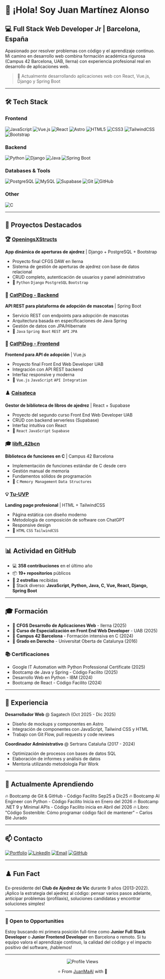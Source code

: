 # 👋 ¡Hola! Soy Juan Martínez Alonso

## 💻 Full Stack Web Developer Jr | Barcelona, España

Apasionado por resolver problemas con código y el aprendizaje continuo. Mi camino en desarrollo web combina formación académica rigurosa (Campus 42 Barcelona, UAB, Ilerna) con experiencia profesional real en desarrollo de aplicaciones web.

> 🚀 Actualmente desarrollando aplicaciones web con React, Vue.js, Django y Spring Boot

---

## 🛠️ Tech Stack

### Frontend
![JavaScript](https://img.shields.io/badge/-JavaScript-F7DF1E?style=flat-square&logo=javascript&logoColor=black)
![Vue.js](https://img.shields.io/badge/-Vue.js-4FC08D?style=flat-square&logo=vue.js&logoColor=white)
![React](https://img.shields.io/badge/-React-61DAFB?style=flat-square&logo=react&logoColor=black)
![Astro](https://img.shields.io/badge/-Astro-FF5D01?style=flat-square&logo=astro&logoColor=white)
![HTML5](https://img.shields.io/badge/-HTML5-E34F26?style=flat-square&logo=html5&logoColor=white)
![CSS3](https://img.shields.io/badge/-CSS3-1572B6?style=flat-square&logo=css3&logoColor=white)
![TailwindCSS](https://img.shields.io/badge/-Tailwind-38B2AC?style=flat-square&logo=tailwind-css&logoColor=white)
![Bootstrap](https://img.shields.io/badge/-Bootstrap-7952B3?style=flat-square&logo=bootstrap&logoColor=white)

### Backend
![Python](https://img.shields.io/badge/-Python-3776AB?style=flat-square&logo=python&logoColor=white)
![Django](https://img.shields.io/badge/-Django-092E20?style=flat-square&logo=django&logoColor=white)
![Java](https://img.shields.io/badge/-Java-007396?style=flat-square&logo=java&logoColor=white)
![Spring Boot](https://img.shields.io/badge/-Spring%20Boot-6DB33F?style=flat-square&logo=spring-boot&logoColor=white)

### Databases & Tools
![PostgreSQL](https://img.shields.io/badge/-PostgreSQL-336791?style=flat-square&logo=postgresql&logoColor=white)
![MySQL](https://img.shields.io/badge/-MySQL-4479A1?style=flat-square&logo=mysql&logoColor=white)
![Supabase](https://img.shields.io/badge/-Supabase-3ECF8E?style=flat-square&logo=supabase&logoColor=white)
![Git](https://img.shields.io/badge/-Git-F05032?style=flat-square&logo=git&logoColor=white)
![GitHub](https://img.shields.io/badge/-GitHub-181717?style=flat-square&logo=github&logoColor=white)

### Other
![C](https://img.shields.io/badge/-C-A8B9CC?style=flat-square&logo=c&logoColor=black)


---

## 🎯 Proyectos Destacados

### 🏆 [OpeningsXStructs](https://github.com/JuanMaAl/OpeningsXStructs)
**App dinámica de aperturas de ajedrez** | Django + PostgreSQL + Bootstrap
- Proyecto final CFGS DAW en Ilerna
- Sistema de gestión de aperturas de ajedrez con base de datos relacional
- CRUD completo, autenticación de usuarios y panel administrativo
- 🔧 `Python` `Django` `PostgreSQL` `Bootstrap`

### 🐾 [CatPiDog - Backend](https://github.com/JuanMaAl/catpidog)
**API REST para plataforma de adopción de mascotas** | Spring Boot
- Servicio REST con endpoints para adopción de mascotas
- Arquitectura basada en especificaciones de Java Spring
- Gestión de datos con JPA/Hibernate
- 🔧 `Java` `Spring Boot` `REST API` `JPA`

### 🎨 [CatPiDog - Frontend](https://github.com/JuanMaAl/catpidog-vue)
**Frontend para API de adopción** | Vue.js
- Proyecto final Front End Web Developer UAB
- Integración con API REST backend
- Interfaz responsive y moderna
- 🔧 `Vue.js` `JavaScript` `API Integration`

### ♟️ [Caisateca](https://github.com/JuanMaAl/caisateca)
**Gestor de biblioteca de libros de ajedrez** | React + Supabase
- Proyecto del segundo curso Front End Web Developer UAB
- CRUD con backend serverless (Supabase)
- Interfaz intuitiva con React
- 🔧 `React` `JavaScript` `Supabase`

### 🎓 [libft_42bcn](https://github.com/JuanMaAl/libft_42bcn)
**Biblioteca de funciones en C** | Campus 42 Barcelona
- Implementación de funciones estándar de C desde cero
- Gestión manual de memoria
- Fundamentos sólidos de programación
- 🔧 `C` `Memory Management` `Data Structures`

### 💡 [Tu-UVP](https://github.com/JuanMaAl/Tu-UVP)
**Landing page profesional** | HTML + TailwindCSS
- Página estática con diseño moderno
- Metodología de composición de software con ChatGPT
- Responsive design
- 🔧 `HTML` `CSS` `TailwindCSS`

---

## 📊 Actividad en GitHub

- 💻 **358 contribuciones** en el último año
- 📦 **19+ repositorios** públicos
- 🌟 **2 estrellas** recibidas
- 🔧 Stack diverso: **JavaScript, Python, Java, C, Vue, React, Django, Spring Boot**

---

## 🎓 Formación

- 🎯 **CFGS Desarrollo de Aplicaciones Web** - Ilerna (2025)
- 🎯 **Curso de Especialización en Front End Web Developer** - UAB (2025)
- 🎯 **Campus 42 Barcelona** - Formación intensiva en C (2024)
- 📜 **Grado en Derecho** - Universitat Oberta de Catalunya (2016)

### 📚 Certificaciones
- Google IT Automation with Python Professional Certificate (2025)
- Bootcamp de Java y Spring - Código Facilito (2025)
- Desarrollo Web en Python - IBM (2024)
- Bootcamp de React - Código Facilito (2024)

---

## 💼 Experiencia

**Desarrollador Web** @ Sagatech (Oct 2025 - Dic 2025)
- Diseño de mockups y componentes en Astro
- Integración de componentes con JavaScript, Tailwind CSS y HTML
- Trabajo con Git Flow, pull requests y code reviews

**Coordinador Administrativo** @ Sertrans Cataluña (2017 - 2024)
- Optimización de procesos con bases de datos SQL
- Elaboración de informes y análisis de datos
- Mentoría utilizando metodología Pair Work

---

## 🌱 Actualmente Aprendiendo

🔥 Bootcamp de Git & GitHub - Código Facilito Sep25 a Dic25
🔥 Bootcamp AI Engineer con Python - Código Facilito Inicia en Enero del 2026
🔥 Bootcamp .NET 9 y Minimal APIs - Código Facilito inicia en Abril del 2026
🔥 Libro: "Código Sostenible: Cómo programar código fácil de mantener" – Carlos Blé Jurado

---

## 📫 Contacto

[![Portfolio](https://img.shields.io/badge/-Portfolio-0A0A0A?style=for-the-badge&logo=dev.to&logoColor=white)](https://www.juanmartinezwebdev.com.es/)
[![LinkedIn](https://img.shields.io/badge/-LinkedIn-0077B5?style=for-the-badge&logo=linkedin&logoColor=white)](https://linkedin.com/in/juan-martínez-alonso)
[![Email](https://img.shields.io/badge/-Email-D14836?style=for-the-badge&logo=gmail&logoColor=white)](mailto:juanmaal1986@gmail.com)
[![GitHub](https://img.shields.io/badge/-GitHub-181717?style=for-the-badge&logo=github&logoColor=white)](https://github.com/JuanMaAl)

---

## ♟️ Fun Fact

Ex-presidente del **Club de Ajedrez de Vic** durante 9 años (2013-2022). ¡Aplico la estrategia del ajedrez al código: pensar varios pasos adelante, anticipar problemas (profilaxis), soluciones candidatas y encontrar soluciones simples!

---

### 🤝 Open to Opportunities

Estoy buscando mi primera posición full-time como **Junior Full Stack Developer** o **Junior Frontend Developer** en Barcelona o remoto. Si tu equipo valora el aprendizaje continuo, la calidad del código y el impacto positivo del software, ¡hablemos!

---

<div align="center">

![Profile Views](https://komarev.com/ghpvc/?username=JuanMaAl&color=blueviolet&style=flat-square)

⭐️ From [JuanMaAl](https://github.com/JuanMaAl) with 💚

</div>
